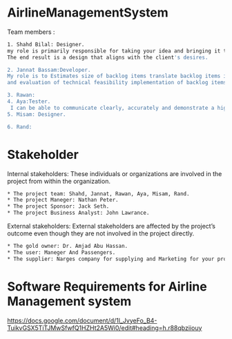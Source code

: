 # AirlineManagementSystem
Team members : 

```bash
1. Shahd Bilal: Designer.
my role is primarily responsible for taking your idea and bringing it to life using different tools and methods.
The end result is a design that aligns with the client's desires.

2. Jannat Bassam:Developer.
My role is to Estimates size of backlog items translate backlog items into engineering design and logical units of work (tasks)
and evaluation of technical feasibility implementation of backlog items. 

3. Rawan: 
4. Aya:Tester.
 I can be able to communicate clearly, accurately and demonstrate a high capacity of comprehension. Communication skill here includes activities such as reading and understanding specifications, translating those into structured test cases, reporting bugs and writing clear and concise reports to management.
5. Misam: Designer.

6. Rand:  
```

# Stakeholder 
Internal stakeholders: These individuals or organizations are involved in the project from within the organization.

```bash
* The project team: Shahd, Jannat, Rawan, Aya, Misam, Rand.
* The project Maneger: Nathan Peter.
* The project Sponsor: Jack Seth.
* The project Business Analyst: John Lawrance.
```

External stakeholders: External stakeholders are affected by the project’s outcome even though they are not involved in the project directly.

```bash
* The gold owner: Dr. Amjad Abu Hassan.
* The user: Maneger And Passengers.
* The supplier: Narges company for supplying and Marketing for your products.
```

# Software Requirements for Airline Management system
https://docs.google.com/document/d/1l_JvyeFo_B4-TuikvGSX5TiTJMwSfwfQ1HZHt2A5Wi0/edit#heading=h.r88qbziiouy
